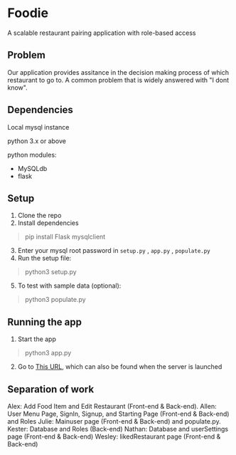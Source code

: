 # Foodie
A scalable restaurant pairing application with role-based access 

## Problem
Our application provides assitance in the decision making process of which restaurant to go to. A common problem that is widely answered with "I dont know".

## Dependencies
Local mysql instance

python 3.x or above

python modules:
- MySQLdb
- flask

## Setup
1. Clone the repo
2. Install dependencies
> pip install Flask mysqlclient
3. Enter your mysql root 
password in `setup.py` , `app.py` , `populate.py`
4. Run the setup file:
> python3 setup.py
5. To test with sample data (optional):
> python3 populate.py

## Running the app
1. Start the app
> python3 app.py
2. Go to [This URL][localhostURL], which can also be found when the server is launched

[localhostURL]: http://127.0.0.1:5000/

## Separation of work

Alex: Add Food Item and Edit Restaurant (Front-end & Back-end).
Allen: User Menu Page, SignIn, Signup, and Starting Page (Front-end & Back-end) and Roles
Julie: Mainuser page (Front-end & Back-end) and populate.py. 
Kester: Database and Roles (Back-end)
Nathan: Database and userSettings page (Front-end & Back-end)
Wesley: likedRestaurant page (Front-end & Back-end)
